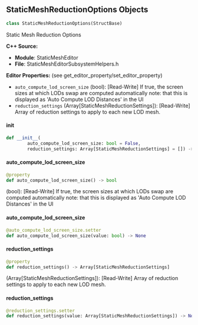 ## StaticMeshReductionOptions Objects

```python
class StaticMeshReductionOptions(StructBase)
```

Static Mesh Reduction Options

**C++ Source:**

- **Module**: StaticMeshEditor
- **File**: StaticMeshEditorSubsystemHelpers.h

**Editor Properties:** (see get_editor_property/set_editor_property)

- ``auto_compute_lod_screen_size`` (bool):  [Read-Write] If true, the screen sizes at which LODs swap are computed automatically
  note: that this is displayed as 'Auto Compute LOD Distances' in the UI
- ``reduction_settings`` (Array[StaticMeshReductionSettings]):  [Read-Write] Array of reduction settings to apply to each new LOD mesh.

<a id="unreal.StaticMeshReductionOptions.__init__"></a>

#### __init__

```python
def __init__(
        auto_compute_lod_screen_size: bool = False,
        reduction_settings: Array[StaticMeshReductionSettings] = []) -> None
```

<a id="unreal.StaticMeshReductionOptions.auto_compute_lod_screen_size"></a>

#### auto_compute_lod_screen_size

```python
@property
def auto_compute_lod_screen_size() -> bool
```

(bool):  [Read-Write] If true, the screen sizes at which LODs swap are computed automatically
note: that this is displayed as 'Auto Compute LOD Distances' in the UI

<a id="unreal.StaticMeshReductionOptions.auto_compute_lod_screen_size"></a>

#### auto_compute_lod_screen_size

```python
@auto_compute_lod_screen_size.setter
def auto_compute_lod_screen_size(value: bool) -> None
```

<a id="unreal.StaticMeshReductionOptions.reduction_settings"></a>

#### reduction_settings

```python
@property
def reduction_settings() -> Array[StaticMeshReductionSettings]
```

(Array[StaticMeshReductionSettings]):  [Read-Write] Array of reduction settings to apply to each new LOD mesh.

<a id="unreal.StaticMeshReductionOptions.reduction_settings"></a>

#### reduction_settings

```python
@reduction_settings.setter
def reduction_settings(value: Array[StaticMeshReductionSettings]) -> None
```

<a id="unreal.EditorScriptingMeshReductionOptions"></a>
